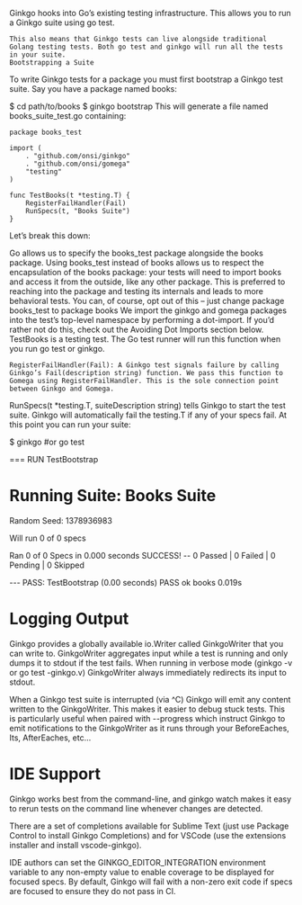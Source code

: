 Ginkgo hooks into Go’s existing testing infrastructure. This allows you to run a Ginkgo suite using go test.
````
This also means that Ginkgo tests can live alongside traditional Golang testing tests. Both go test and ginkgo will run all the tests in your suite.
Bootstrapping a Suite
````
To write Ginkgo tests for a package you must first bootstrap a Ginkgo test suite. Say you have a package named books:

$ cd path/to/books
$ ginkgo bootstrap
This will generate a file named books_suite_test.go containing:
````
package books_test

import (
    . "github.com/onsi/ginkgo"
    . "github.com/onsi/gomega"
    "testing"
)

func TestBooks(t *testing.T) {
    RegisterFailHandler(Fail)
    RunSpecs(t, "Books Suite")
}
````

Let’s break this down:

Go allows us to specify the books_test package alongside the books package. Using books_test instead of books allows us to respect the encapsulation of the books package: your tests will need to import books and access it from the outside, like any other package. This is preferred to reaching into the package and testing its internals and leads to more behavioral tests. You can, of course, opt out of this – just change package books_test to package books
We import the ginkgo and gomega packages into the test’s top-level namespace by performing a dot-import. If you’d rather not do this, check out the Avoiding Dot Imports section below.
TestBooks is a testing test. The Go test runner will run this function when you run go test or ginkgo.
````
RegisterFailHandler(Fail): A Ginkgo test signals failure by calling Ginkgo’s Fail(description string) function. We pass this function to Gomega using RegisterFailHandler. This is the sole connection point between Ginkgo and Gomega.
````
RunSpecs(t *testing.T, suiteDescription string) tells Ginkgo to start the test suite. Ginkgo will automatically fail the testing.T if any of your specs fail.
At this point you can run your suite:

$ ginkgo #or go test

=== RUN TestBootstrap

Running Suite: Books Suite
==========================
Random Seed: 1378936983

Will run 0 of 0 specs


Ran 0 of 0 Specs in 0.000 seconds
SUCCESS! -- 0 Passed | 0 Failed | 0 Pending | 0 Skipped

--- PASS: TestBootstrap (0.00 seconds)
PASS
ok      books   0.019s


# Logging Output
Ginkgo provides a globally available io.Writer called GinkgoWriter that you can write to. GinkgoWriter aggregates input while a test is running and only dumps it to stdout if the test fails. When running in verbose mode (ginkgo -v or go test -ginkgo.v) GinkgoWriter always immediately redirects its input to stdout.

When a Ginkgo test suite is interrupted (via ^C) Ginkgo will emit any content written to the GinkgoWriter. This makes it easier to debug stuck tests. This is particularly useful when paired with --progress which instruct Ginkgo to emit notifications to the GinkgoWriter as it runs through your BeforeEaches, Its, AfterEaches, etc…

# IDE Support
Ginkgo works best from the command-line, and ginkgo watch makes it easy to rerun tests on the command line whenever changes are detected.

There are a set of completions available for Sublime Text (just use Package Control to install Ginkgo Completions) and for VSCode (use the extensions installer and install vscode-ginkgo).

IDE authors can set the GINKGO_EDITOR_INTEGRATION environment variable to any non-empty value to enable coverage to be displayed for focused specs. By default, Ginkgo will fail with a non-zero exit code if specs are focused to ensure they do not pass in CI.